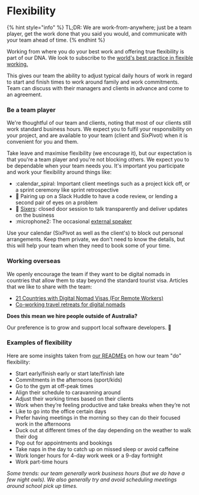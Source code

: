 # Flexibility

{% hint style="info" %}
TL;DR: We are work-from-anywhere; just be a team player, get the work done that you said you would, and communicate with your team ahead of time.&#x20;
{% endhint %}

Working from where you do your best work and offering true flexibility is part of our DNA. We look to subscribe to the [world's best practice in flexible working.](https://www.bbc.com/worklife/article/20190807-why-finland-leads-the-world-in-flexible-work)

This gives our team the ability to adjust typical daily hours of work in regard to start and finish times to work around family and work commitments. Team can discuss with their managers and clients in advance and come to an agreement.

### Be a team player

We're thoughtful of our team and clients, noting that most of our clients still work standard business hours. We expect you to fulfil your responsibility on your project, and are available to your team (client and SixPivot) when it is convenient for you and them.

Take leave and maximise flexibility (we encourage it), but our expectation is that you're a team player and you're not blocking others. We expect you to be dependable when your team needs you. It's important you participate and work your flexibility around things like:

* :calendar\_spiral: Important client meetings such as a project kick off, or a sprint ceremony like sprint retrospective
* :handshake: Pairing up on a Slack Huddle to have a code review, or lending a second pair of eyes on a problem
* :seedling: [Sixers](connecting.md#sixers): closed door session to talk transparently and deliver updates on the business
* :microphone2: The occasional [external speaker](connecting.md#external-speakers)

Use your calendar (SixPivot as well as the client's) to block out personal arrangements. Keep them private, we don't need to know the details, but this will help your team when they need to book some of your time.

### Working overseas

We openly encourage the team if they want to be digital nomads in countries that allow them to stay beyond the standard tourist visa. Articles that we like to share with the team:

* [21 Countries with Digital Nomad Visas (For Remote Workers)](https://expertvagabond.com/digital-nomad-work-visas/)
* [Co-working travel retreats for digital nomads](https://beunsettled.co)

**Does this mean we hire people outside of Australia?**

Our preference is to grow and support local software developers. 🌱

### Examples of flexibility

Here are some insights taken from [our READMEs](readmes.md) on how our team "do" flexibility:

* Start early/finish early or start late/finish late
* Commitments in the afternoons (sport/kids)
* Go to the gym at off-peak times&#x20;
* Align their schedule to caravanning around&#x20;
* Adjust their working times based on their clients
* Work when they’re feeling productive and take breaks when they’re not
* Like to go into the office certain days
* Prefer having meetings in the morning so they can do their focused work in the afternoons
* Duck out at different times of the day depending on the weather to walk their dog
* Pop out for appointments and bookings
* Take naps in the day to catch up on missed sleep or avoid caffeine
* Work longer hours for 4-day work week or a 9-day fortnight
* Work part-time hours&#x20;

_Some trends: our team generally work business hours (but we do have a few night owls). We also generally try and avoid scheduling meetings around school pick up times._&#x20;

